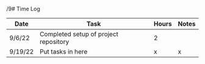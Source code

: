 /9# Time Log

| Date    | Task                                                                             | Hours | Notes |
|---------|----------------------------------------------------------------------------------|-------|-------|
| 9/6/22  | Completed setup of project repository                                            | 2     |       |
| 9/19/22 | Put tasks in here | x | x |